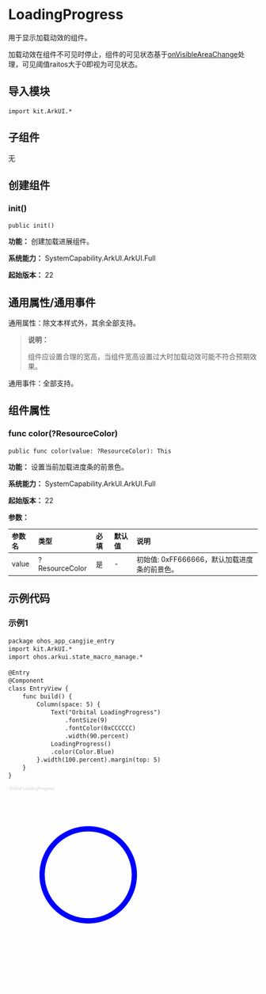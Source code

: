 # LoadingProgress

用于显示加载动效的组件。

加载动效在组件不可见时停止，组件的可见状态基于[onVisibleAreaChange](./cj-ui-framework.md#func-onvisibleareachangearea-area-raitos-raitos---unit)处理，可见阈值raitos大于0即视为可见状态。

## 导入模块

```cangjie
import kit.ArkUI.*
```

## 子组件

无

## 创建组件

### init()

```cangjie
public init()
```

**功能：** 创建加载进展组件。

**系统能力：** SystemCapability.ArkUI.ArkUI.Full

**起始版本：** 22

## 通用属性/通用事件

通用属性：除文本样式外，其余全部支持。

> **说明：**
>
> 组件应设置合理的宽高，当组件宽高设置过大时加载动效可能不符合预期效果。

通用事件：全部支持。

## 组件属性

### func color(?ResourceColor)

```cangjie
public func color(value: ?ResourceColor): This
```

**功能：** 设置当前加载进度条的前景色。

**系统能力：** SystemCapability.ArkUI.ArkUI.Full

**起始版本：** 22

**参数：**

|参数名|类型|必填|默认值|说明|
|:---|:---|:---|:---|:---|
|value|?ResourceColor|是|-|初始值: 0xFF666666，默认加载进度条的前景色。|

## 示例代码

### 示例1

<!-- run -->

```cangjie
package ohos_app_cangjie_entry
import kit.ArkUI.*
import ohos.arkui.state_macro_manage.*

@Entry
@Component
class EntryView {
    func build() {
        Column(space: 5) {
            Text("Orbital LoadingProgress")
                .fontSize(9)
                .fontColor(0xCCCCCC)
                .width(90.percent)
            LoadingProgress()
            .color(Color.Blue)
        }.width(100.percent).margin(top: 5)
    }
}
```

![loading_progress_1](figures/Loadingprogress_1.gif)
